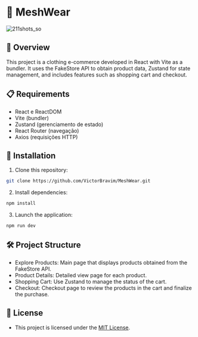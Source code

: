 # 🏪 MeshWear

![211shots_so](https://github.com/VictorBravim/MeshWear/assets/122113588/e7056a11-6823-467b-a596-051dede91ee3)

## 🚀 Overview

This project is a clothing e-commerce developed in React with Vite as a bundler. It uses the FakeStore API to obtain product data, Zustand for state management, and includes features such as shopping cart and checkout.

## 📋 Requirements

- React e ReactDOM
- Vite (bundler)
- Zustand (gerenciamento de estado)
- React Router (navegação)
- Axios (requisições HTTP)

## 🔧 Installation

1. Clone this repository:
   
```bash
git clone https://github.com/VictorBravim/MeshWear.git
```

2. Install dependencies:
   
```bash
npm install
```

3. Launch the application:
   
```bash
npm run dev
```

## 🛠️ Project Structure

- Explore Products: Main page that displays products obtained from the FakeStore API.
- Product Details: Detailed view page for each product.
- Shopping Cart: Use Zustand to manage the status of the cart.
- Checkout: Checkout page to review the products in the cart and finalize the purchase.

## 📄 License

- This project is licensed under the [MIT License](LICENSE).

